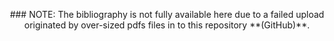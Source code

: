 <p align="center">
### NOTE: The bibliography is not fully available here due to a failed upload originated by over-sized pdfs files in to this repository **(GitHub)**.
</p>
